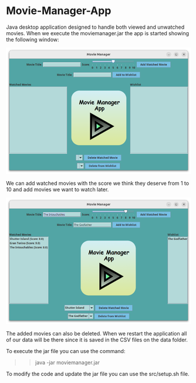 # Movie-Manager-App

Java desktop application designed to handle both viewed and unwatched movies. When we execute the moviemanager.jar the app is started showing the following window:

<img src="results/app_init.png" width="600">

We can add watched movies with the score we think they deserve from 1 to 10 and add movies we want to watch later.

<img src="results/adding_data.png" width="600">

The added movies can also be deleted. When we restart the application all of our data will be there since it is saved in the CSV files on the data folder.

To execute the jar file you can use the command:
>> java -jar moviemanager.jar

To modify the code and update the jar file you can use the src/setup.sh file.
